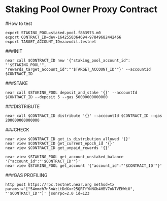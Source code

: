 Staking Pool Owner Proxy Contract
======

#How to test

```
export STAKING_POOL=staked.pool.f863973.m0
export CONTRACT_ID=dev-1642550364694-97849682442466
export TARGET_ACCOUNT_ID=zavodil.testnet
```

###INIT 
```
near call $CONTRACT_ID new '{"staking_pool_account_id": "'$STAKING_POOL'", "rewards_target_account_id":"'$TARGET_ACCOUNT_ID'"}' --accountId $CONTRACT_ID
```

###STAKE
```
near call $STAKING_POOL deposit_and_stake '{}' --accountId $CONTRACT_ID --deposit 5 --gas 50000000000000
```

###DISTRIBUTE
```
near call $CONTRACT_ID distribute '{}' --accountId $CONTRACT_ID --gas 200000000000000
```

###CHECK
```
near view $CONTRACT_ID get_is_distribution_allowed '{}'
near view $CONTRACT_ID get_current_epoch_id '{}'
near view $CONTRACT_ID get_unpaid_rewards '{}'

near view $STAKING_POOL get_account_unstaked_balance '{"account_id":"'$CONTRACT_ID'"}'
near view $STAKING_POOL get_account '{"account_id":"'$CONTRACT_ID'"}'
```

###GAS PROFILING
```
http post https://rpc.testnet.near.org method=tx params:='["54mmch7n5nWzLtDdXxr25QRTfYNNGb4HBV7oNTVEHWiU", "'$CONTRACT_ID'"]' jsonrpc=2.0 id=123
```


